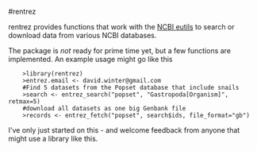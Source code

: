 #rentrez

rentrez provides functions that work with the [NCBI eutils](http://www.ncbi.nlm.nih.gov/books/NBK25500/) 
to search or download data from various NCBI databases. 

The package is _not_ ready for prime time yet, but a few functions are 
implemented. An example usage might go like this

        >library(rentrez)
        >entrez.email <- david.winter@gmail.com 
        #Find 5 datasets from the Popset database that include snails
        >search <- entrez_search("popset", "Gastropoda[Organism]", retmax=5)
        #download all datasets as one big Genbank file
        >records <- entrez_fetch("popset", search$ids, file_format="gb")

I've only just started on this - and welcome feedback from anyone that might use
a library like this.

        
